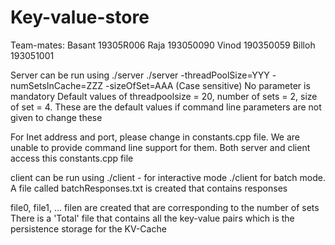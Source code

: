 # Key-value-store
Team-mates:
Basant 19305R006
Raja 193050090
Vinod 190350059
Billoh 193051001

Server can be run using 
./server
./server -threadPoolSize=YYY -numSetsInCache=ZZZ -sizeOfSet=AAA (Case sensitive)
No parameter is mandatory
Default values of threadpoolsize = 20, number of sets = 2, size of set = 4. These are the default values if command line parameters are not given to change these

For Inet address and port, please change in constants.cpp file. We are unable to provide command line support for them. Both server and client access this constants.cpp file

client can be run using 
./client - for interactive mode
./client <filepath> for batch mode. A file called batchResponses.txt is created that contains responses

file0, file1, ... filen are created that are corresponding to the number of sets
There is a 'Total' file that contains all the key-value pairs which is the persistence storage for the KV-Cache
